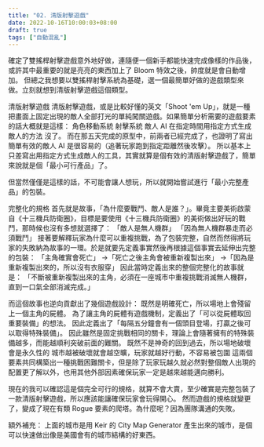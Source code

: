 ```yaml
---
title: "02. 清版射擊遊戲"
date: 2022-10-16T10:00:03+08:00
draft: true
tags: ["自動混亂"]
---
```

確定了雙搖桿射擊遊戲意外地好做，連隨便一個新手都能快速完成像樣的作品後，或許其中最重要的就是亮亮的東西加上了 Bloom 特效之後，帥度就是會自動增加。
但總之我想要以雙搖桿射擊系統為基礎，選一個最簡單好做的遊戲類型來做。立刻就想到清版射擊遊戲這個類型。


清版射擊遊戲
清版射擊遊戲，或是比較好懂的英文「Shoot 'em Up」，就是一種把畫面上固定出現的敵人全部打光的單純闖關遊戲。如果簡單分析需要的遊戲要素的話大概就是這樣：
角色移動系統
射擊系統
敵人 AI
在指定時間用指定方式生成敵人的方法
沒了。
而在那五天完成的原型中，前兩者已經完成了，也證明了寫出簡單有效的敵人 AI 是很容易的（追著玩家跑到指定距離然後攻擊）。
所以基本上只差寫出用指定方式生成敵人的工具，其實就算是個有效的清版射擊遊戲了，簡單來說就是個「最小可行產品」了。

但當然僅僅是這樣的話，不可能會讓人想玩，所以就開始嘗試進行「最小完整產品」的包裝。

完整化的規格
首先就是故事，「為什麼要戰鬥、敵人是誰？」。畢竟主要美術啟蒙自《十三機兵防衛圈》，目標是要使用《十三機兵防衛圈》的美術做出好玩的戰鬥，那時候也沒有多想就選擇了：
「敵人是無人機群」
「因為無人機群暴走而必須戰鬥」
接著要解釋玩家為什麼可以重複挑戰，為了包裝完整，自然而然得將玩家的失敗納為故事的一環。於是就要先定義事實然後再根據這個事實去延伸出完整的包裝：
「主角確實會死亡」
→「死亡之後主角會被重新複製出來」
→「因為是重新複製出來的，所以沒有衣服穿」
因此當時定義出來的整個完整化的故事就是：
「不斷被重新複製出來的主角，必須在一座城市中重複挑戰消滅無人機群，直到一口氣全部消滅完成。」


而這個故事也逆向貢獻出了幾個遊戲設計：
既然是明確死亡，所以場地上會殘留上一個主角的屍體。
為了讓主角的屍體有遊戲機制，定義出了「可以從屍體取回重要裝備」的想法。
因此定義出了「每隔五分鐘會有一個頭目登場，打贏之後可以取得特殊裝備」。
因此雖然是固定挑戰相同的關卡，理論上會隨著擁有的特殊裝備越多，而能越順利突破前面的難關。
既然不是神奇的回到過去，所以場地破壞會是永久性的
城市越被破壞就會越空曠，玩家就越好行動，不容易被包圍
這兩個要素共同構築出一種挑戰困難關卡，但是除了玩家玩越久就必然對整個敵人出現的配置更了解以外，也用其他外部因素確保玩家一定是越來越能邁向勝利。


現在的我可以確認這是個完全可行的規格，就算不會大賣，至少確實是完整包裝了一款清版射擊遊戲，所以應該能讓確保玩家會玩得開心。
然而遊戲的規格就變更了，變成了現在有類 Rogue 要素的爬塔。為什麼呢？因為團隊溝通的失敗。



額外補充：
上面的城市是用 Keir 的 City Map Generator 產生出來的城市，是個可以快速做出像是美國會有的城市結構的好東西。